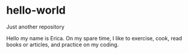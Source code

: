 # hello-world
Just another repository

Hello my name is Erica. On my spare time, I like to exercise, cook, 
read books or articles, and practice on my coding.
